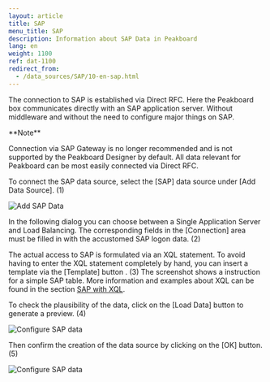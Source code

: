 ```yaml
---
layout: article
title: SAP
menu_title: SAP
description: Information about SAP Data in Peakboard
lang: en
weight: 1100
ref: dat-1100
redirect_from:
  - /data_sources/SAP/10-en-sap.html
---
```

The connection to SAP is established via Direct RFC. 
Here the Peakboard box communicates directly with an SAP application server. 
Without middleware and without the need to configure major things on SAP. 

<div class="box-tip" markdown="1">**Note**

Connection via SAP Gateway is no longer recommended and is not supported by the Peakboard Designer by default.
All data relevant for Peakboard can be most easily connected via Direct RFC.
</div>

To connect the SAP data source, select the [SAP] data source under [Add Data Source]. (1)

![Add SAP Data](/assets/images/data-sources/sap/en_SAP-add.png)

In the following dialog you can choose between a Single Application Server and Load Balancing.
The corresponding fields in the [Connection] area must be filled in with the accustomed SAP logon data. (2)

The actual access to SAP is formulated via an XQL statement.
To avoid having to enter the XQL statement completely by hand, you can insert a template via the [Template] button . (3)
The screenshot shows a instruction for a simple SAP table. More information and examples about XQL can be found in the section [SAP with XQL](/data_sources/SAP/en-xql.html).

To check the plausibility of the data, click on the [Load Data] button to generate a preview. (4)

![Configure SAP data](/assets/images/data-sources/sap/en_SAP-config-01.png)

Then confirm the creation of the data source by clicking on the [OK] button. (5)

![Configure SAP data](/assets/images/data-sources/sap/en_SAP-config-02.png)